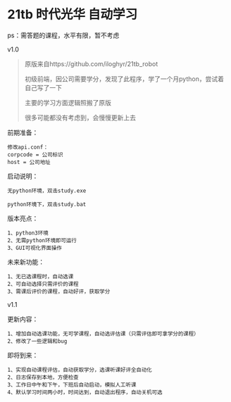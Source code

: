 # 21tb 时代光华 自动学习
ps：需答题的课程，水平有限，暂不考虑

v1.0
>   原版来自https://github.com/iloghyr/21tb_robot
>
>   初级前端，因公司需要学分，发现了此程序，学了一个月python，尝试着自己写了一下
>
>   主要的学习方面逻辑照搬了原版
>
>   很多可能都没有考虑到，会慢慢更新上去

前期准备：
    
    修改api.conf：
    corpcode = 公司标识
    host = 公司地址

启动说明：

    无python环境，双击study.exe
    
    python环境下，双击study.bat
    
版本亮点：

    1、python3环境
    2、无需python环境即可运行
    3、GUI可视化界面操作

未来新功能：

    1、无已选课程时，自动选课
    2、可自动选择只需评价的课程
    3、需课后评价的课程，自动好评，获取学分
   
    

v1.1

更新内容：

    1、增加自动选课功能，无可学课程，自动选评估课（只需评估即可拿学分的课程）
    2、修改了一些逻辑和bug
    
即将到来：

    1、实现自动课程评估，自动获取学分，选课听课好评全自动化
	2、日志保存到本地，方便检查
	3、工作日中午和下午，下班后自动启动，模拟人工听课
	4、默认学习时间两小时，时间达到，自动退出程序，自动关机可选

